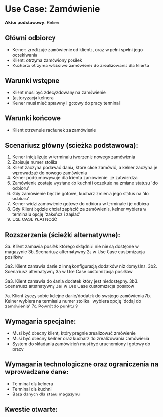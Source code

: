 # Use Case: Zamówienie
**Aktor podstawowy**: Kelner

## Główni odbiorcy

* Kelner: zrealizuje zamówienie od klienta, oraz w pełni spełni jego oczekiwania
* Klient: otrzyma zamówiony posiłek
* Kucharz: otrzyma właściwe zamówienie do zrealizowania dla klienta

## Warunki wstępne

* Klient musi być zdecyzdowany na zamówienie
* (autoryzacja kelnera)
* Kelner musi mieć sprawny i gotowy do pracy terminal

## Warunki końcowe

* Klient otrzymuje rachunek za zamówienie

## Scenariusz główny (scieżka podstawowa):

1. Kelner inicjalizuje w terminalu tworzenie nowego zamówienia
2. Zapisuje numer stolika
3. Klient zaczyna podawać dania, które chce zamówić, a kelner zaczyna je wprowadzać do nowego zamówienia
4. Kelner podsumowywuje dla klienta zamówienie i je zatwierdza
5. Zamówienie zostaje wysłane do kuchni i oczekuje na zmiane statusu 'do odbioru'
6. Gdy zamówienie będzie gotowe, kucharz zmienia jego status na 'do odbioru'
7. Kelner widzi zamówienie gotowe do odbioru w terminale i je odbiera 
8. Gdy Klient będzie chciał zapłacić za zamówienie, kelner wybiera w terminalu opcję 'zakończ i zapłać'
9. USE CASE PŁATNOŚĆ

## Rozszerzenia (ścieżki alternatywne):

3a. Klient zamawia posiłek którego skłądniki nie nie są dostępne w magazynie
3b. Scenariusz alternatywny 2a w Use Case customizacja posiłków

3a2. Klient zamawia danie z inną konfiguracją dodatków niż domyślna.
3b2. Scenariusz alternatywny 3a w Use Case customizacja posiłków

3a3. Klient zamawia do dania dodatek który jest niedostępny.
3b3. Scenariusz alternatywny 3a1 w Use Case customizacja posiłków

7a. Klient życzy sobie kolejne danie/dodatek do swojego zamówienia
7b. Kelner wybiera na terminalu numer stolika i wybiera opcję 'dodaj do zamówienia'
7c. Powrót do punktu 3


## Wymagania specjalne:

* Musi być obecny klient, który pragnie zrealizować zmówienie
* Musi być obecny kerlner oraz kucharz do zrealizowania zamówienia
* System do składania zamówieień musi być uruchomiony i gotowy do pracy

## Wymagania technologiczne oraz ograniczenia na wprowadzane dane: 

* Terminal dla kelnera
* Terminal dla kuchni
* Baza danych dla stanu magazynu

## Kwestie otwarte:

